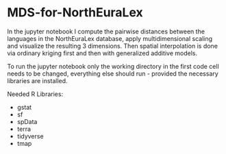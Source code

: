 # MDS-for-NorthEuraLex
In the jupyter notebook I compute the pairwise distances between the languages in the NorthEuraLex database, 
apply multidimensional scaling and visualize the resulting 3 dimensions. 
Then spatial interpolation is done via ordinary kriging first and then with generalized additive models.

To run the jupyter notebook only the working directory in the first code cell needs to be changed, 
everything else should run - provided the necessary libraries are installed.

Needed R Libraries:
- gstat
- sf
- spData
- terra
- tidyverse
- tmap
